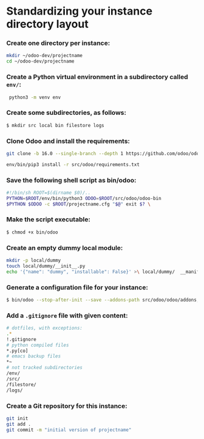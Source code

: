 # Standardizing your instance directory layout

### Create one directory per instance:

```bash
mkdir ~/odoo-dev/projectname
cd ~/odoo-dev/projectname
```

### Create a Python virtual environment in a subdirectory called `env/`:
```bash
 python3 -m venv env
```

### Create some subdirectories, as follows:

```bash
$ mkdir src local bin filestore logs
```

### Clone Odoo and install the requirements:
```bash
git clone -b 16.0 --single-branch --depth 1 https://github.com/odoo/odoo.git src/odoo
```

```bash
env/bin/pip3 install -r src/odoo/requirements.txt
```

### Save the following shell script as bin/odoo:
```bash
#!/bin/sh ROOT=$(dirname $0)/..
PYTHON=$ROOT/env/bin/python3 ODOO=$ROOT/src/odoo/odoo-bin
$PYTHON $ODOO -c $ROOT/projectname.cfg "$@" exit $? \
```

### Make the script executable:
```bash
$ chmod +x bin/odoo
```

### Create an empty dummy local module:
```bash
mkdir -p local/dummy
touch local/dummy/__init__.py
echo '{"name": "dummy", "installable": False}' >\ local/dummy/  __manifest__.py
```

### Generate a configuration file for your instance:
```bash
$ bin/odoo --stop-after-init --save --addons-path src/odoo/odoo/addons,src/odoo/addons,local --data-dir filestore
```

### Add a `.gitignore` file with given content:
```bash
# dotfiles, with exceptions:
.*
!.gitignore
# python compiled files
*.py[co]
# emacs backup files
*~
# not tracked subdirectories
/env/
/src/
/filestore/
/logs/
```

### Create a Git repository for this instance:
 ```bash
git init
git add .
git commit -m "initial version of projectname"
```
